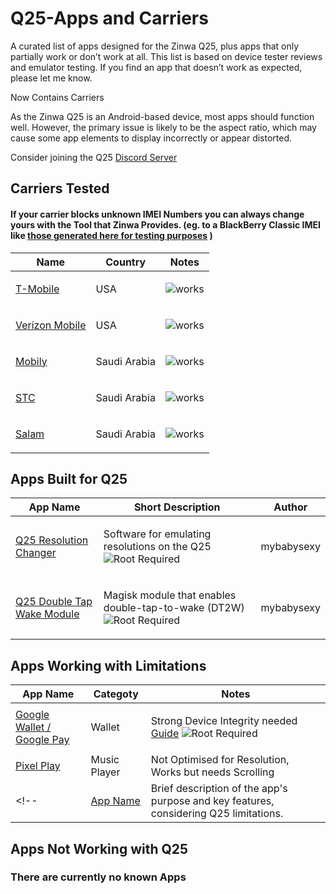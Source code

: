# Q25-Apps and Carriers
A curated list of apps designed for the Zinwa Q25, plus apps that only partially work or don’t work at all.
This list is based on device tester reviews and emulator testing.
If you find an app that doesn’t work as expected, please let me know.

Now Contains Carriers

As the Zinwa Q25 is an Android-based device, most apps should function well. 
However, the primary issue is likely to be the aspect ratio, which may cause some app elements to display incorrectly or appear distorted.

Consider joining the Q25 [Discord Server](https://discord.com/invite/D2P7UqFdXz)

## Carriers Tested
#### If your carrier blocks unknown IMEI Numbers you can always change yours with the Tool that Zinwa Provides. (eg. to a BlackBerry Classic IMEI like [those generated here for testing purposes](https://aidenwtf.github.io/BlackBerry-Classic-IMEI-Generator/) )


| Name | Country | Notes |
|----------|-------------------|-------|
| [T-Mobile](https://www.t-mobile.com/) | USA | <p align="center"> <img src="https://img.shields.io/badge/works-88E788" alt="works" /> </p> |
| [Verizon Mobile](https://www.verizon.com/) | USA | <p align="center"> <img src="https://img.shields.io/badge/works-88E788" alt="works" /> </p> |
| [Mobily](https://www.mobily.com.sa) | Saudi Arabia | <p align="center"> <img src="https://img.shields.io/badge/works-88E788" alt="works" /> </p> |
| [STC](https://www.stc.com.sa) | Saudi Arabia | <p align="center"> <img src="https://img.shields.io/badge/works-88E788" alt="works" /> </p> |
| [Salam](https://dxp.salam.sa) | Saudi Arabia | <p align="center"> <img src="https://img.shields.io/badge/works-88E788" alt="works" /> </p> |

## Apps Built for Q25


| App Name | Short Description | Author |
|----------|-------------------|-------|
| [Q25 Resolution Changer](https://github.com/mybabysexy/q25-res-changer) |  <p>Software for emulating resolutions on the Q25  <img src="https://img.shields.io/badge/Root%20Required-FF0000" alt="Root Required" /> </p>| mybabysexy |
| [Q25 Double Tap Wake Module](https://github.com/mybabysexy/q25-double-tap-wake-module) |  <p>Magisk module that enables double-tap-to-wake (DT2W)  <img src="https://img.shields.io/badge/Root%20Required-FF0000" alt="Root Required" /> </p>| mybabysexy |

<!--
## Apps specifically tested to work with Q25

| App Name | Cetegory | Notes |
|----------|-------------------|-------|
| [Apple Music](https://play.google.com/store/apps/details/Apple_Music?id=com.apple.android.music&hl=gsw) | Music Provider |  |
| [Youtube Music](https://play.google.com/store/apps/details?id=com.google.android.apps.youtube.music&hl=gsw) | Music Provider |  |
| [ChatGPT](https://play.google.com/store/apps/details?id=com.openai.chatgpt&utm_source=emea_Med) | AI |  |
| [Reddit]((https://play.google.com/store/apps/details?id=com.reddit.frontpage&utm_source=emea_Med)) |  |  |
| [Instagram](https://play.google.com/store/apps/details?id=com.instagram.android&hl=en) | Social Media |  |
| [Naver Whale Browser](https://play.google.com/store/apps/details?id=com.naver.whale&hl=en) | Browser | Trackpad Support |

| [App Name](https://example.com/app3) | Brief description of the app's purpose and functionality on Q25. | Notes on general compatibility or usage with Q25. |
-->
## Apps Working with Limitations

| App Name | Categoty | Notes |
|----------|-------------------|-------|
| [Google Wallet / Google Pay](https://play.google.com/store/apps/details?id=com.google.android.apps.walletnfcrel&hl=en) | Wallet | <p>Strong Device Integrity needed [Guide](https://xdaforums.com/t/guide-how-to-pass-strong-integrity-on-android-step-by-step-guide.4729435/)  <img src="https://img.shields.io/badge/Root%20Required-FF0000" alt="Root Required" /> </p>|
| [Pixel Play](https://github.com/theovilardo/PixelPlay) | Music Player | Not Optimised for Resolution, Works but needs Scrolling |
<!--| [App Name](https://example.com/app2) | Brief description of the app's purpose and key features, considering Q25 limitations. | Notes on specific limitations or workarounds for Q25 compatibility. | -->
## Apps Not Working with Q25
### There are currently no known Apps
<!--
| App Name | Category | Notes |
|----------|-------------------|-------|
| [App Name](https://example.com/app1) | Brief description of the app's purpose and why it fails on Q25. | Notes on specific compatibility issues or reasons for failure. |-->
